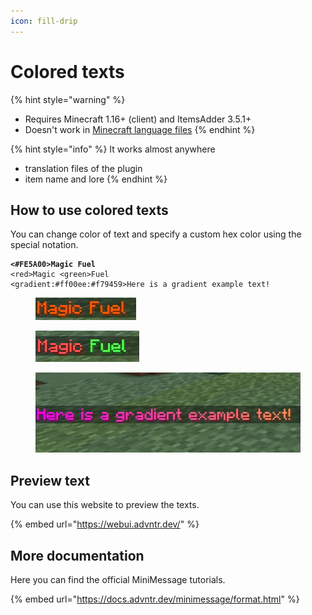 ```yaml
---
icon: fill-drip
---
```


# Colored texts

{% hint style="warning" %}
* Requires Minecraft 1.16+ (client) and ItemsAdder 3.5.1+
* Doesn't work in [Minecraft language files](adding-content/minecraft-language-files.md)
{% endhint %}

{% hint style="info" %}
It works almost anywhere

* translation files of the plugin
* item name and lore
{% endhint %}

## How to use colored texts

You can change color of text and specify a custom hex color using the special notation.

<pre><code><strong>&#x3C;#FE5A00>Magic Fuel
</strong>&#x3C;red>Magic &#x3C;green>Fuel
&#x3C;gradient:#ff00ee:#f79459>Here is a gradient example text!
</code></pre>

<div>

<figure><img src="../.gitbook/assets/image (3).png" alt=""><figcaption></figcaption></figure>

 

<figure><img src="../.gitbook/assets/image (2).png" alt=""><figcaption></figcaption></figure>

 

<figure><img src="../.gitbook/assets/image (45).png" alt=""><figcaption></figcaption></figure>

</div>

## Preview text

You can use this website to preview the texts.

{% embed url="https://webui.advntr.dev/" %}

## More documentation

Here you can find the official MiniMessage tutorials.

{% embed url="https://docs.advntr.dev/minimessage/format.html" %}
